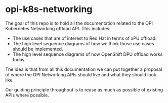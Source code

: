 # opi-k8s-networking
The goal of this repo is to hold all the documentation related to the OPI Kubernetes Networking
offload API. This includes:

- The use cases that are of interest to Red Hat in terms of xPU offload.
- The high level sequence diagrams of how we think those use cases should be implemented.
- The high level sequence diagrams of how OpenShift DPU offload works today.

The idea is that from all this documentation we can put together a proposal of where the OPI
Networking APIs should live and what they should look like.

Our guiding principle throughout is to reuse as much as possible of existing APIs where possible.

